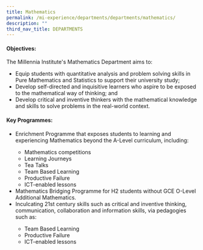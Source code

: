 ```yaml
---
title: Mathematics
permalink: /mi-experience/departments/departments/mathematics/
description: ""
third_nav_title: DEPARTMENTS
---
```

<h4><strong>Objectives:</strong></h4>
<p>The Millennia Institute's Mathematics Department aims to:</p>
<ul>
<li>Equip students with quantitative analysis and problem solving skills in Pure Mathematics and Statistics to support their university study;</li>
<li>Develop self-directed and inquisitive learners who aspire to be exposed to the mathematical way of thinking; and</li>
<li>Develop critical and inventive thinkers with the mathematical knowledge and skills to solve problems in the real-world context.</li>
</ul>
<h4><strong>Key Programmes:</strong></h4>
<ul>
<li>Enrichment Programme that exposes students to learning and experiencing Mathematics beyond the A-Level curriculum, including:</li>
<ul>
<li>Mathematics competitions</li>
<li>Learning Journeys</li>
<li>Tea Talks</li>
<li>Team Based Learning</li>
<li>Productive Failure</li>
<li>ICT-enabled lessons</li>
</ul>
<li>Mathematics Bridging Programme for H2 students without GCE O-Level Additional Mathematics.</li>
<li>Inculcating 21st century skills such as critical and inventive thinking, communication, collaboration and information skills, via pedagogies such as:</li>
<ul>
<li>Team Based Learning</li>
<li>Productive Failure</li>
<li>ICT-enabled lessons</li>
</ul>
</ul>